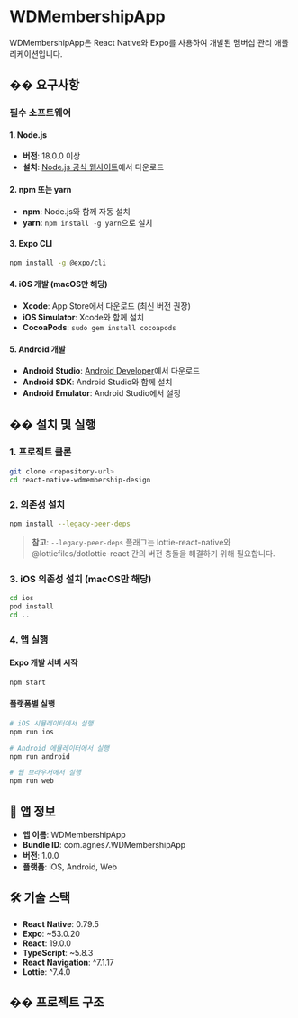 # WDMembershipApp

WDMembershipApp은 React Native와 Expo를 사용하여 개발된 멤버십 관리 애플리케이션입니다.

## �� 요구사항

### 필수 소프트웨어

#### 1. Node.js

- **버전**: 18.0.0 이상
- **설치**: [Node.js 공식 웹사이트](https://nodejs.org/)에서 다운로드

#### 2. npm 또는 yarn

- **npm**: Node.js와 함께 자동 설치
- **yarn**: `npm install -g yarn`으로 설치

#### 3. Expo CLI

```bash
npm install -g @expo/cli
```

#### 4. iOS 개발 (macOS만 해당)

- **Xcode**: App Store에서 다운로드 (최신 버전 권장)
- **iOS Simulator**: Xcode와 함께 설치
- **CocoaPods**: `sudo gem install cocoapods`

#### 5. Android 개발

- **Android Studio**: [Android Developer](https://developer.android.com/studio)에서 다운로드
- **Android SDK**: Android Studio와 함께 설치
- **Android Emulator**: Android Studio에서 설정

## �� 설치 및 실행

### 1. 프로젝트 클론

```bash
git clone <repository-url>
cd react-native-wdmembership-design
```

### 2. 의존성 설치

```bash
npm install --legacy-peer-deps
```

> **참고**: `--legacy-peer-deps` 플래그는 lottie-react-native와 @lottiefiles/dotlottie-react 간의 버전 충돌을 해결하기 위해 필요합니다.

### 3. iOS 의존성 설치 (macOS만 해당)

```bash
cd ios
pod install
cd ..
```

### 4. 앱 실행

#### Expo 개발 서버 시작

```bash
npm start
```

#### 플랫폼별 실행

```bash
# iOS 시뮬레이터에서 실행
npm run ios

# Android 에뮬레이터에서 실행
npm run android

# 웹 브라우저에서 실행
npm run web
```

## 📱 앱 정보

- **앱 이름**: WDMembershipApp
- **Bundle ID**: com.agnes7.WDMembershipApp
- **버전**: 1.0.0
- **플랫폼**: iOS, Android, Web

## 🛠 기술 스택

- **React Native**: 0.79.5
- **Expo**: ~53.0.20
- **React**: 19.0.0
- **TypeScript**: ~5.8.3
- **React Navigation**: ^7.1.17
- **Lottie**: ^7.4.0

## �� 프로젝트 구조
